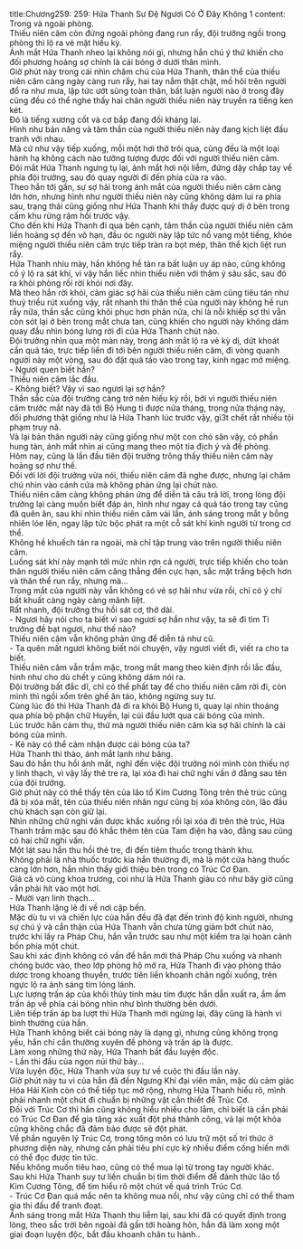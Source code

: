 title:Chương259: 259: Hứa Thanh Sư Đệ Ngươi Có Ở Đây Không 1
content:
Trong và ngoài phòng.<br>Thiếu niên câm còn đứng ngoài phòng đang run rẩy, đội trưởng ngồi trong phòng thì lộ ra vẻ mặt hiếu kỳ.<br>Ánh mắt Hứa Thanh nheo lại không nói gì, nhưng hắn chú ý thứ khiến cho đối phương hoảng sợ chính là cái bóng ở dưới thân mình.<br>Giờ phút này trong cái nhìn chăm chú của Hứa Thanh, thân thể của thiếu niên câm càng ngày càng run rẩy, hai tay nắm thật chặt, mồ hôi trên người đổ ra như mưa, lập tức ướt sũng toàn thân, bất luận người nào ở trong đây cũng đều có thể nghe thấy hai chân người thiếu niên này truyền ra tiếng ken két.<br>Đó là tiếng xương cốt và cơ bắp đang đối kháng lại.<br>Hình như bản năng và tâm thần của người thiếu niên này đang kịch liệt đấu tranh với nhau.<br>Mà cứ như vậy tiếp xuống, mỗi một hơi thở trôi qua, cũng đều là một loại hành hạ không cách nào tưởng tượng được đối với người thiếu niên câm.<br>Đôi mắt Hứa Thanh ngưng tụ lại, ánh mắt hơi nội liễm, đứng dậy chắp tay về phía đội trưởng, sau đó quay người đi đến phía cửa ra vào.<br>Theo hắn tới gần, sự sợ hãi trong ánh mắt của người thiếu niên câm càng lớn hơn, nhưng hình như người thiếu niên này cũng không dám lui ra phía sau, trạng thái cũng giống như Hứa Thanh khi thấy được quỷ dị ở bên trong cấm khu rừng rậm hồi trước vậy.<br>Cho đến khi Hứa Thanh đi qua bên cạnh, tâm thần của người thiếu niên câm liền hoảng sợ đến vô hạn, đầu óc người này lập tức nổ vang một tiếng, khóe miệng người thiếu niên câm trực tiếp tràn ra bọt mép, thân thể kịch liệt run rẩy.<br>Hứa Thanh nhíu mày, hắn không hề tản ra bất luận uy áp nào, cũng không cố ý lộ ra sát khí, vì vậy hắn liếc nhìn thiếu niên với thâm ý sâu sắc, sau đó ra khỏi phòng rồi rời khỏi nơi đây.<br>Mà theo hắn rời khỏi, cảm giác sợ hãi của thiếu niên câm cũng tiêu tán như thuỷ triều rút xuống vậy, rất nhanh thì thân thể của người này không hề run rẩy nữa, thần sắc cũng khôi phục hơn phân nửa, chỉ là nỗi khiếp sợ thì vẫn còn sót lại ở bên trong mắt chưa tan, cũng khiến cho người này không dám quay đầu nhìn bóng lưng rời đi của Hứa Thanh chút nào.<br>Đội trưởng nhìn qua một màn này, trong ánh mắt lộ ra vẻ kỳ dị, dứt khoát cắn quả táo, trực tiếp liền đi tới bên người thiếu niên câm, đi vòng quanh người này một vòng, sau đó đặt quả táo vào trong tay, kinh ngạc mở miệng.<br>- Ngươi quen biết hắn?<br>Thiếu niên câm lắc đầu.<br>- Không biết? Vậy vì sao ngươi lại sợ hắn?<br>Thần sắc của đội trưởng càng trở nên hiếu kỳ rồi, bởi vì người thiếu niên câm trước mắt này đã tới Bộ Hung ti được nửa tháng, trong nửa tháng này, đối phương thật giống như là Hứa Thanh lúc trước vậy, gi3t chết rất nhiều tội phạm truy nã.<br>Vả lại bản thân người này cũng giống như một con chó săn vậy, có phần hung tàn, ánh mắt nhìn ai cũng mang theo một tia địch ý và đề phòng.<br>Hôm nay, cũng là lần đầu tiên đội trưởng trông thấy thiếu niên câm này hoảng sợ như thế.<br>Đối với lời đội trưởng vừa nói, thiếu niên câm đã nghe được, nhưng lại chăm chú nhìn vào cánh cửa mà không phản ứng lại chút nào.<br>Thiếu niên câm càng không phản ứng để diễn tả câu trả lời, trong lòng đội trưởng lại càng muốn biết đáp án, hình như ngay cả quả táo trong tay cũng đã quên ăn, sau khi nhìn thiếu niên câm vài lần, ánh sáng trong mắt y bỗng nhiên lóe lên, ngay lập tức bộc phát ra một cỗ sát khí kinh người từ trong cơ thể.<br>Không hề khuếch tán ra ngoài, mà chỉ tập trung vào trên người thiếu niên câm.<br>Luồng sát khí này mạnh tới mức nhìn rợn cả người, trực tiếp khiến cho toàn thân người thiếu niên câm căng thẳng đến cực hạn, sắc mặt trắng bệch hơn và thân thể run rẩy, nhưng mà...<br>Trong mắt của người này vẫn không có vẻ sợ hãi như vừa rồi, chỉ có ý chí bất khuất càng ngày càng mãnh liệt.<br>Rất nhanh, đội trưởng thu hồi sát cơ, thở dài.<br>- Ngươi hãy nói cho ta biết vì sao ngươi sợ hắn như vậy, ta sẽ đi tìm Ti trưởng đề bạt ngươi, như thế nào?<br>Thiếu niên câm vẫn không phản ứng để diễn tả như cũ.<br>- Ta quên mất ngươi không biết nói chuyện, vậy ngươi viết đi, viết ra cho ta biết.<br>Thiếu niên câm vẫn trầm mặc, trong mắt mang theo kiên định rồi lắc đầu, hình như cho dù chết y cũng không dám nói ra.<br>Đội trưởng bất đắc dĩ, chỉ có thể phất tay để cho thiếu niên câm rời đi, còn mình thì ngồi xổm trên ghế ăn táo, không ngừng suy tư.<br>Cùng lúc đó thì Hứa Thanh đã đi ra khỏi Bộ Hung ti, quay lại nhìn thoáng qua phía bộ phận chữ Huyền, lại cúi đầu lướt qua cái bóng của mình.<br>Lúc trước hắn cảm thụ, thứ mà người thiếu niên câm kia sợ hãi chính là cái bóng của mình.<br>- Kẻ này có thể cảm nhận được cái bóng của ta?<br>Hứa Thanh thì thào, ánh mắt lạnh như băng.<br>Sau đó hắn thu hồi ánh mắt, nghĩ đến việc đội trưởng nói mình còn thiếu nợ y linh thạch, vì vậy lấy thẻ tre ra, lại xóa đi hai chữ nghi vấn ở đằng sau tên của đội trưởng.<br>Giờ phút này có thể thấy tên của lão tổ Kim Cương Tông trên thẻ trúc cũng đã bị xóa mất, tên của thiếu niên nhân ngư cũng bị xóa không còn, lão đầu chủ khách sạn còn giữ lại.<br>Nhìn những chữ nghi vấn được khắc xuống rồi lại xóa đi trên thẻ trúc, Hứa Thanh trầm mặc sau đó khắc thêm tên của Tam điện hạ vào, đằng sau cũng có hai chữ nghi vấn.<br>Một lát sau hắn thu hồi thẻ tre, đi đến tiệm thuốc trong thành khu.<br>Không phải là nhà thuốc trước kia hắn thường đi, mà là một cửa hàng thuốc càng lớn hơn, hắn nhìn thấy giới thiệu bên trong có Trúc Cơ Đan.<br>Giá cả vô cùng khoa trương, coi như là Hứa Thanh giàu có như bây giờ cũng vẫn phải hít vào một hơi.<br>- Mười vạn linh thạch...<br>Hứa Thanh lặng lẽ đi về nơi cập bến.<br>Mặc dù tu vi và chiến lực của hắn đều đã đạt đến trình độ kinh người, nhưng sự chú ý và cẩn thận của Hứa Thanh vẫn chưa từng giảm bớt chút nào, trước khi lấy ra Pháp Chu, hắn vẫn trước sau như một kiểm tra lại hoàn cảnh bốn phía một chút.<br>Sau khi xác định không có vấn đề hắn mới thả Pháp Chu xuống và nhanh chóng bước vào, theo lớp phòng hộ mở ra, Hứa Thanh đi vào phòng thảo dược trong khoang thuyền, trước tiên liền khoanh chân ngồi xuống, trên ngực lộ ra ánh sáng tím lóng lánh.<br>Lực lượng trấn áp của khối thủy tinh màu tím được hắn dẫn xuất ra, ầm ầm trấn áp về phía cái bóng nhìn như bình thường bên dưới.<br>Liên tiếp trấn áp ba lượt thì Hứa Thanh mới ngừng lại, đây cũng là hành vi bình thường của hắn.<br>Hứa Thanh không biết cái bóng này là dạng gì, nhưng cũng không trọng yếu, hắn chỉ cần thường xuyên đề phòng và trấn áp là được.<br>Làm xong những thứ này, Hứa Thanh bắt đầu luyện độc.<br>- Lần thi đấu của ngọn núi thứ bảy...<br>Vừa luyện độc, Hứa Thanh vừa suy tư về cuộc thi đấu lần này.<br>Giờ phút này tu vi của hắn đã đến Ngưng Khí đại viên mãn, mặc dù cảm giác Hóa Hải Kinh còn có thể tiếp tục mở rộng, nhưng Hứa Thanh hiểu rõ, mình phải nhanh một chút đi chuẩn bị những vật cần thiết để Trúc Cơ.<br>Đối với Trúc Cơ thì hắn cũng không hiểu nhiều cho lắm, chỉ biết là cần phải có Trúc Cơ Đan để gia tăng xác xuất đột phá thành công, vả lại một khỏa cũng không chắc đã đảm bảo được sẽ đột phát.<br>Về phần nguyên lý Trúc Cơ, trong tông môn có lưu trữ một số tri thức ở phương diện này, nhưng cần phải tiêu phí cực kỳ nhiều điểm cống hiến mới có thể đọc được tin tức.<br>Nếu không muốn tiêu hao, cũng có thể mua lại từ trong tay người khác.<br>Sau khi Hứa Thanh suy tư liền chuẩn bị tìm thời điểm để đánh thức lão tổ Kim Cương Tông, để tìm hiểu rõ một chút về quá trình Trúc Cơ.<br>- Trúc Cơ Đan quá mắc nên ta không mua nổi, như vậy cũng chỉ có thể tham gia thi đấu để tranh đoạt.<br>Ánh sáng trong mắt Hứa Thanh thu liễm lại, sau khi đã có quyết định trong lòng, theo sắc trời bên ngoài đã gần tới hoàng hôn, hắn đã làm xong một giai đoạn luyện độc, bắt đầu khoanh chân tu hành..<br>